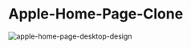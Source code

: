 # Apple-Home-Page-Clone
![apple-home-page-desktop-design](https://github.com/user-attachments/assets/d04df3db-0440-4a68-b3c4-fdd15b1f686b)
